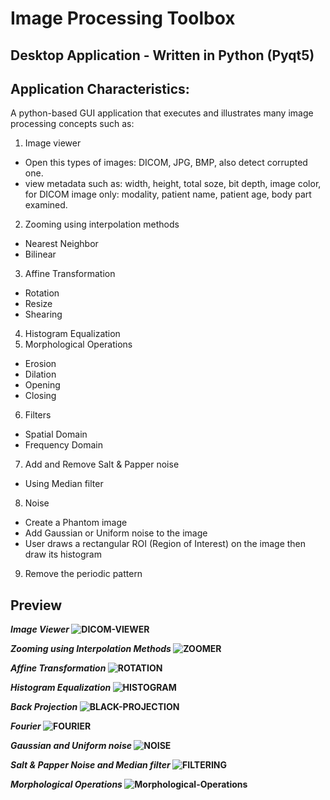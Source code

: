 # Image Processing Toolbox
## Desktop Application - Written in Python (Pyqt5)
## Application Characteristics:
A python-based GUI application that executes and illustrates many image processing concepts such as:
1) Image viewer
- Open this types of images: DICOM, JPG, BMP, also detect corrupted one.
- view metadata such as: width, height, total soze, bit depth, image color, for DICOM image only: modality, patient name, patient age, body part examined.
2) Zooming using interpolation methods
- Nearest Neighbor
- Bilinear
3) Affine Transformation
- Rotation
- Resize
- Shearing
4) Histogram Equalization
5) Morphological Operations
- Erosion
- Dilation
- Opening
- Closing
6) Filters
- Spatial Domain
- Frequency Domain
7) Add and Remove Salt & Papper noise
- Using Median filter 
8) Noise
- Create a Phantom image
- Add Gaussian or Uniform noise to the image
- User draws a rectangular ROI (Region of Interest) on the image then draw its histogram
9) Remove the periodic pattern

## Preview

<b>*Image Viewer*<b>
![DICOM-VIEWER](https://github.com/FarahGamal/Image-Processing-Toolbox/assets/73616568/1efe4a32-fc7d-4562-89a4-a725668c7854)

<b>*Zooming using Interpolation Methods*<b>
![ZOOMER](https://github.com/FarahGamal/Image-Processing-Toolbox/assets/73616568/da24546d-1d2f-46f0-827d-61ef827ac1a8)

<b>*Affine Transformation*<b>
![ROTATION](https://github.com/FarahGamal/Image-Processing-Toolbox/assets/73616568/ef4633c1-03e6-4661-82e4-5d7a73e585a6)

<b>*Histogram Equalization*<b>
![HISTOGRAM](https://github.com/FarahGamal/Image-Processing-Toolbox/assets/73616568/0b78ef7b-6f00-4a62-90a0-3dabd20d24a7)

<b>*Back Projection*<b>
![BLACK-PROJECTION](https://github.com/FarahGamal/Image-Processing-Toolbox/assets/73616568/53f8ee56-0d03-4731-830b-cc5182e472a0)

<b>*Fourier*<b>
![FOURIER](https://github.com/FarahGamal/Image-Processing-Toolbox/assets/73616568/7d989862-43ea-412d-b040-32d37fecb023)

<b>*Gaussian and Uniform noise*<b>
![NOISE](https://github.com/FarahGamal/Image-Processing-Toolbox/assets/73616568/3741e7ac-7e64-4a82-af72-7e268e158749)

<b>*Salt & Papper Noise and Median filter*<b>
![FILTERING](https://github.com/FarahGamal/Image-Processing-Toolbox/assets/73616568/c7f3912e-8caa-431d-9e45-dea9272988cf)

<b>*Morphological Operations*<b>
![Morphological-Operations](https://github.com/FarahGamal/Image-Processing-Toolbox/assets/73616568/33a2eb55-ae89-4d63-81fe-9ea2bddae82a)

